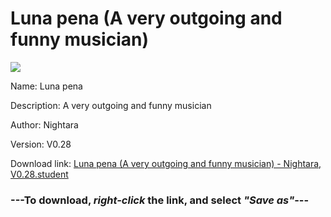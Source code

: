 # Luna pena (A very outgoing and funny musician)

<img src = "https://raw.githubusercontent.com/Arbiter1223/Koukou-Gurashi-Custom-Students/master/Students/Files/Luna%20pena%20(A%20very%20outgoing%20and%20funny%20musician).png">

Name: Luna pena

Description: A very outgoing and funny musician

Author: Nightara

Version: V0.28

Download link: <a href="https://raw.githubusercontent.com/Arbiter1223/Koukou-Gurashi-Custom-Students/master/Students/Files/Luna%20pena%20(A%20very%20outgoing%20and%20funny%20musician)%20-%20Nightara%2C%20V0.28.student">Luna pena (A very outgoing and funny musician) - Nightara, V0.28.student</a>

### ---**To download, _right-click_ the link, and select _"Save as"_**---

